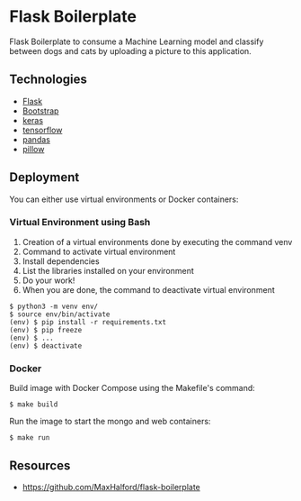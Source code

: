 # Flask Boilerplate

Flask Boilerplate to consume a Machine Learning model and classify between dogs and cats by uploading a picture to this application.

## Technologies

* [Flask](http://flask.pocoo.org/)
* [Bootstrap](https://getbootstrap.com/)
* [keras](https://keras.io)
* [tensorflow](https://www.tensorflow.org/)
* [pandas](https://pandas.pydata.org/)
* [pillow](https://pillow.readthedocs.io/)

## Deployment

You can either use virtual environments or Docker containers:

### Virtual Environment using Bash

1. Creation of a virtual environments done by executing the command venv
2. Command to activate virtual environment
3. Install dependencies
4. List the libraries installed on your environment
5. Do your work!
6. When you are done, the command to deactivate virtual environment
```
$ python3 -m venv env/
$ source env/bin/activate
(env) $ pip install -r requirements.txt
(env) $ pip freeze
(env) $ ...
(env) $ deactivate
```

### Docker

Build image with Docker Compose using the Makefile's command:
```
$ make build
```

Run the image to start the mongo and web containers:
```
$ make run
```

## Resources

* https://github.com/MaxHalford/flask-boilerplate
